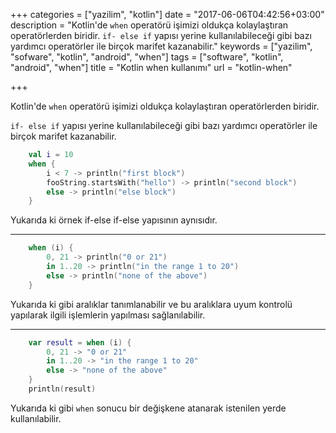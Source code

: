 +++
categories = ["yazilim", "kotlin"]
date = "2017-06-06T04:42:56+03:00"
description = "Kotlin'de `when` operatörü işimizi oldukça kolaylaştıran operatörlerden biridir. `if- else if` yapısı yerine kullanılabileceği gibi bazı yardımcı operatörler ile birçok marifet kazanabilir."
keywords = ["yazilim", "sofware", "kotlin", "android", "when"]
tags = ["software", "kotlin", "android", "when"]
title = "Kotlin when kullanımı"
url = "kotlin-when"

+++

Kotlin'de `when` operatörü işimizi oldukça kolaylaştıran operatörlerden biridir.

`if- else if` yapısı yerine kullanılabileceği gibi bazı yardımcı operatörler ile birçok marifet kazanabilir.

```kotlin
    val i = 10
    when {
        i < 7 -> println("first block")
        fooString.startsWith("hello") -> println("second block")
        else -> println("else block")
    }
```

Yukarıda ki örnek if-else if-else yapısının aynısıdır.

---

```kotlin
    when (i) {
        0, 21 -> println("0 or 21")
        in 1..20 -> println("in the range 1 to 20")
        else -> println("none of the above")
    }
```

Yukarıda ki gibi aralıklar tanımlanabilir ve bu aralıklara uyum kontrolü yapılarak ilgili işlemlerin yapılması sağlanılabilir.

---

```kotlin
    var result = when (i) {
        0, 21 -> "0 or 21"
        in 1..20 -> "in the range 1 to 20"
        else -> "none of the above"
    }
    println(result)
```

Yukarıda ki gibi `when` sonucu bir değişkene atanarak istenilen yerde kullanılabilir.